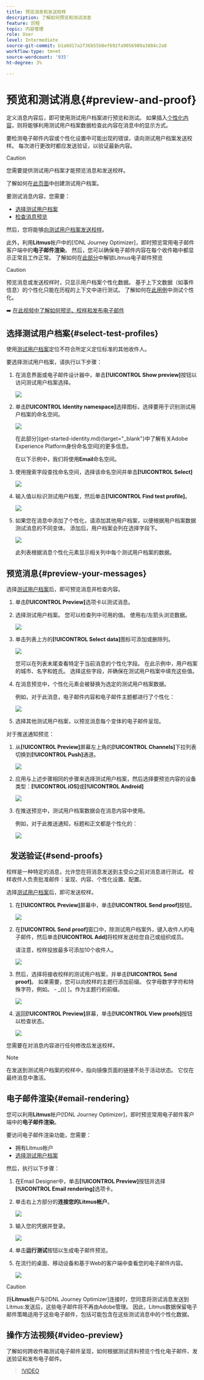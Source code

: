 ```yaml
---
title: 预览消息和发送校样
description: 了解如何预览和测试消息
feature: 历程
topic: 内容管理
role: User
level: Intermediate
source-git-commit: b1a0d17a2f36b55b8ef692fa9056989a3884c2a8
workflow-type: tm+mt
source-wordcount: '935'
ht-degree: 3%

---
```


# 预览和测试消息{#preview-and-proof}

定义消息内容后，即可使用测试用户档案进行预览和测试。 如果插入[个性化内容](personalization/personalize.md)，则将能够利用测试用户档案数据检查此内容在消息中的显示方式。

要检测电子邮件内容或个性化设置中可能出现的错误，请向测试用户档案发送校样。 每次进行更改时都应发送验证，以验证最新内容。

>[!CAUTION]
>
>您需要提供测试用户档案才能预览消息和发送校样。
>
>了解如何在[此页面](building-journeys/creating-test-profiles.md)中创建测试用户档案。

要测试消息内容，您需要：

* [选择测试用户档案](#select-test-profiles)
* [检查消息预览](#preview-your-messages)

然后，您将能够[向测试用户档案发送校样](#send-proofs)。

此外，利用&#x200B;**Litmus**&#x200B;帐户中的[!DNL Journey Optimizer]，即时预览常用电子邮件客户端中的&#x200B;**电子邮件渲染**。 然后，您可以确保电子邮件内容在每个收件箱中都显示正常且工作正常。 了解如何在[此部分](#email-rendering)中解锁Litmus电子邮件预览

>[!CAUTION]
>
>预览消息或发送校样时，只显示用户档案个性化数据。 基于上下文数据（如事件信息）的个性化只能在历程的上下文中进行测试。 了解如何在[此用例](personalization/personalization-use-case.md)中测试个性化。

➡️ [在此视频中了解如何预览、校样和发布电子邮件](#video-preview)

## 选择测试用户档案{#select-test-profiles}

使用[测试用户档案](building-journeys/creating-test-profiles.md)定位不符合所定义定位标准的其他收件人。

要选择测试用户档案，请执行以下步骤：

1. 在消息界面或电子邮件设计器中，单击&#x200B;**[!UICONTROL Show preview]**&#x200B;按钮以访问测试用户档案选择。

   ![](assets/email-preview-button.png)

1. 单击&#x200B;**[!UICONTROL Identity namespace]**&#x200B;选择图标，选择要用于识别测试用户档案的命名空间。

   ![](assets/previewselect-namespace.png)

   在此部分](get-started-identity.md){target=&quot;_blank&quot;}中了解有关Adobe Experience Platform身份命名空间[的更多信息。

   在以下示例中，我们将使用&#x200B;**Email**&#x200B;命名空间。

1. 使用搜索字段查找命名空间，选择该命名空间并单击&#x200B;**[!UICONTROL Select]**

   ![](assets/preview-email-namespace.png)

1. 输入值以标识测试用户档案，然后单击&#x200B;**[!UICONTROL Find test profile]**。

   ![](assets/preview-identity-value.png)

1. 如果您在消息中添加了个性化，请添加其他用户档案，以便根据用户档案数据测试消息的不同变体。 添加后，用户档案会列在选择字段下。

   ![](assets/preview-profile-list.png)

   此列表根据消息个性化元素显示相关列中每个测试用户档案的数据。

## 预览消息{#preview-your-messages}

选择[测试用户档案](#select-test-profiles)后，即可预览消息并检查内容。

1. 单击&#x200B;**[!UICONTROL Preview]**&#x200B;选项卡以测试消息。

1. 选择测试用户档案。 您可以检查列中可用的值。 使用右/左箭头浏览数据。

   ![](assets/preview-tab-select-profile.png)

1. 单击列表上方的&#x200B;**[!UICONTROL Select data]**&#x200B;图标可添加或删除列。

   ![](assets/preview-select-data.png)

   您可以在列表末尾查看特定于当前消息的个性化字段。 在此示例中，用户档案的城市、名字和姓氏。 选择这些字段，并确保在测试用户档案中填充这些值。

1. 在消息预览中，个性化元素会被替换为选定的测试用户档案数据。

   例如，对于此消息，电子邮件内容和电子邮件主题都进行了个性化：

   ![](assets/preview-test-profile.png)

1. 选择其他测试用户档案，以预览消息每个变体的电子邮件呈现。

对于推送通知预览：

1. 从&#x200B;**[!UICONTROL Preview]**&#x200B;屏幕左上角的&#x200B;**[!UICONTROL Channels]**&#x200B;下拉列表切换到&#x200B;**[!UICONTROL Push]**&#x200B;通道。

   ![](assets/preview-select-channel.png)

1. 应用与上述步骤相同的步骤来选择测试用户档案，然后选择要预览内容的设备类型：**[!UICONTROL iOS]**&#x200B;或&#x200B;**[!UICONTROL Android]**

   ![](assets/preview-iOS.png)

1. 在推送预览中，测试用户档案数据会在消息内容中使用。

   例如，对于此推送通知，标题和正文都是个性化的：

   ![](assets/preview-android.png)

##   发送验证{#send-proofs}

校样是一种特定的消息，允许您在将消息发送到主受众之前对消息进行测试。 校样收件人负责批准邮件：呈现、内容、个性化设置、配置。

选择[测试用户档案](#select-test-profiles)后，即可发送校样。

1. 在&#x200B;**[!UICONTROL Preview]**&#x200B;屏幕中，单击&#x200B;**[!UICONTROL Send proof]**&#x200B;按钮。

   ![](assets/send-proof-button.png)

1. 在&#x200B;**[!UICONTROL Send proof]**&#x200B;窗口中，除测试用户档案外，键入收件人的电子邮件，然后单击&#x200B;**[!UICONTROL Add]**&#x200B;将校样发送给您自己或组织成员。

   请注意，校样投放最多可添加10个收件人。

   ![](assets/send-proof-button_2.png)

1. 然后，选择将接收校样的测试用户档案，并单击&#x200B;**[!UICONTROL Send proof]**。 如果需要，您可以向校样的主题行添加前缀。 仅字母数字字符和特殊字符，例如。 - _()[ ]，作为主题行的前缀。

   ![](assets/send-proof-select.png)

1. 返回&#x200B;**[!UICONTROL Preview]**&#x200B;屏幕，单击&#x200B;**[!UICONTROL View proofs]**&#x200B;按钮以检查状态。

   ![](assets/send-proof-view.png)

您需要在对消息内容进行任何修改后发送校样。

>[!NOTE]
>
> 在发送到测试用户档案的校样中，指向镜像页面的链接不处于活动状态。 它仅在最终消息中激活。

## 电子邮件渲染{#email-rendering}

您可以利用&#x200B;**Litmus**&#x200B;帐户[!DNL Journey Optimizer]，即时预览常用电子邮件客户端中的&#x200B;**电子邮件渲染**。

要访问电子邮件渲染功能，您需要：

* 拥有Litmus帐户
* [选择测试用户档案](#select-test-profiles)

然后，执行以下步骤：

1. 在Email Designer中，单击&#x200B;**[!UICONTROL Preview]**&#x200B;按钮并选择&#x200B;**[!UICONTROL Email rendering]**&#x200B;选项卡。

1. 单击右上方部分的&#x200B;**连接您的Litmus帐户**。

   ![](assets/email-rendering-litmus.png)

1. 输入您的凭据并登录。

   ![](assets/email-rendering-credentials.png)

1. 单击&#x200B;**运行测试**&#x200B;按钮以生成电子邮件预览。

1. 在流行的桌面、移动设备和基于Web的客户端中查看您的电子邮件内容。

   ![](assets/email-rendering-previews.png)

>[!CAUTION]
>
>将&#x200B;**Litmus**&#x200B;帐户与[!DNL Journey Optimizer]连接时，您同意将测试消息发送到Litmus:发送后，这些电子邮件将不再由Adobe管理。 因此，Litmus数据保留电子邮件策略适用于这些电子邮件，包括可能包含在这些测试消息中的个性化数据。

## 操作方法视频{#video-preview}

了解如何跨收件箱测试电子邮件呈现，如何根据测试资料预览个性化电子邮件、发送验证和发布电子邮件。

>[!VIDEO](https://video.tv.adobe.com/v/334239?quality=12)
